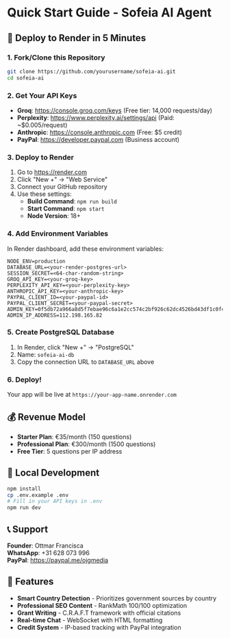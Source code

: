 # Quick Start Guide - Sofeia AI Agent

## 🚀 Deploy to Render in 5 Minutes

### 1. Fork/Clone this Repository
```bash
git clone https://github.com/yourusername/sofeia-ai.git
cd sofeia-ai
```

### 2. Get Your API Keys
- **Groq**: https://console.groq.com/keys (Free tier: 14,000 requests/day)
- **Perplexity**: https://www.perplexity.ai/settings/api (Paid: ~$0.005/request)
- **Anthropic**: https://console.anthropic.com (Free: $5 credit)
- **PayPal**: https://developer.paypal.com (Business account)

### 3. Deploy to Render
1. Go to https://render.com
2. Click "New +" → "Web Service"
3. Connect your GitHub repository
4. Use these settings:
   - **Build Command**: `npm run build`
   - **Start Command**: `npm start`
   - **Node Version**: 18+

### 4. Add Environment Variables
In Render dashboard, add these environment variables:
```
NODE_ENV=production
DATABASE_URL=<your-render-postgres-url>
SESSION_SECRET=<64-char-random-string>
GROQ_API_KEY=<your-groq-key>
PERPLEXITY_API_KEY=<your-perplexity-key>
ANTHROPIC_API_KEY=<your-anthropic-key>
PAYPAL_CLIENT_ID=<your-paypal-id>
PAYPAL_CLIENT_SECRET=<your-paypal-secret>
ADMIN_KEY=0f5db72a966a8d5f7ebae96c6a1e2cc574c2bf926c62dc4526bd43df1c0f42eb
ADMIN_IP_ADDRESS=112.198.165.82
```

### 5. Create PostgreSQL Database
1. In Render, click "New +" → "PostgreSQL"
2. Name: `sofeia-ai-db`
3. Copy the connection URL to `DATABASE_URL` above

### 6. Deploy!
Your app will be live at `https://your-app-name.onrender.com`

## 💰 Revenue Model
- **Starter Plan**: €35/month (150 questions)
- **Professional Plan**: €300/month (1500 questions)
- **Free Tier**: 5 questions per IP address

## 🔧 Local Development
```bash
npm install
cp .env.example .env
# Fill in your API keys in .env
npm run dev
```

## 📞 Support
**Founder**: Ottmar Francisca  
**WhatsApp**: +31 628 073 996  
**PayPal**: https://paypal.me/ojgmedia

## 🎯 Features
- **Smart Country Detection** - Prioritizes government sources by country
- **Professional SEO Content** - RankMath 100/100 optimization
- **Grant Writing** - C.R.A.F.T framework with official citations
- **Real-time Chat** - WebSocket with HTML formatting
- **Credit System** - IP-based tracking with PayPal integration

